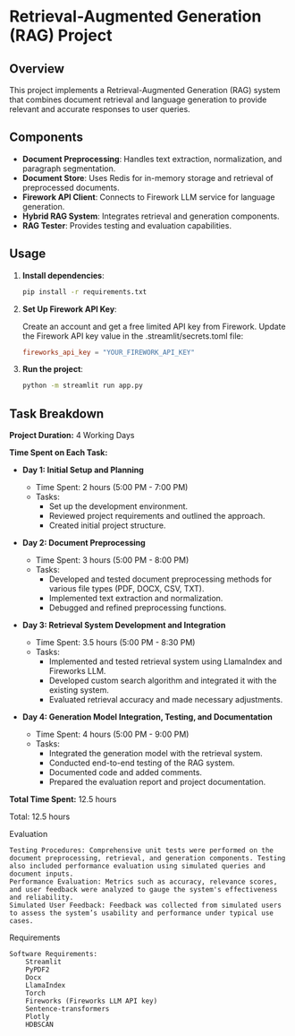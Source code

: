 # Retrieval-Augmented Generation (RAG) Project

## Overview

This project implements a Retrieval-Augmented Generation (RAG) system that combines document retrieval and language generation to provide relevant and accurate responses to user queries.

## Components

- **Document Preprocessing**: Handles text extraction, normalization, and paragraph segmentation.
- **Document Store**: Uses Redis for in-memory storage and retrieval of preprocessed documents.
- **Firework API Client**: Connects to Firework LLM service for language generation.
- **Hybrid RAG System**: Integrates retrieval and generation components.
- **RAG Tester**: Provides testing and evaluation capabilities.

## Usage

1. **Install dependencies**:
    ```bash
    pip install -r requirements.txt
    ```
2. **Set Up Firework API Key**:

    Create an account and get a free limited API key from Firework.
    Update the Firework API key value in the .streamlit/secrets.toml file:

    ``` toml
    fireworks_api_key = "YOUR_FIREWORK_API_KEY"
    ```   


2. **Run the project**:
    ```bash
    python -m streamlit run app.py
    ```

## Task Breakdown

**Project Duration:** 4 Working Days

**Time Spent on Each Task:**

* **Day 1: Initial Setup and Planning**
    * Time Spent: 2 hours (5:00 PM - 7:00 PM)
    * Tasks:
        * Set up the development environment.
        * Reviewed project requirements and outlined the approach.
        * Created initial project structure.

* **Day 2: Document Preprocessing**
    * Time Spent: 3 hours (5:00 PM - 8:00 PM)
    * Tasks:
        * Developed and tested document preprocessing methods for various file types (PDF, DOCX, CSV, TXT).
        * Implemented text extraction and normalization.
        * Debugged and refined preprocessing functions.

* **Day 3: Retrieval System Development and Integration**
    * Time Spent: 3.5 hours (5:00 PM - 8:30 PM)
    * Tasks:
        * Implemented and tested retrieval system using LlamaIndex and Fireworks LLM.
        * Developed custom search algorithm and integrated it with the existing system.
        * Evaluated retrieval accuracy and made necessary adjustments.

* **Day 4: Generation Model Integration, Testing, and Documentation**
    * Time Spent: 4 hours (5:00 PM - 9:00 PM)
    * Tasks:
        * Integrated the generation model with the retrieval system.
        * Conducted end-to-end testing of the RAG system.
        * Documented code and added comments.
        * Prepared the evaluation report and project documentation.

**Total Time Spent:** 12.5 hours

Total: 12.5 hours

Evaluation

    Testing Procedures: Comprehensive unit tests were performed on the document preprocessing, retrieval, and generation components. Testing also included performance evaluation using simulated queries and document inputs.
    Performance Evaluation: Metrics such as accuracy, relevance scores, and user feedback were analyzed to gauge the system's effectiveness and reliability.
    Simulated User Feedback: Feedback was collected from simulated users to assess the system’s usability and performance under typical use cases.

Requirements

    Software Requirements:
        Streamlit
        PyPDF2
        Docx
        LlamaIndex
        Torch
        Fireworks (Fireworks LLM API key)
        Sentence-transformers
        Plotly
        HDBSCAN

